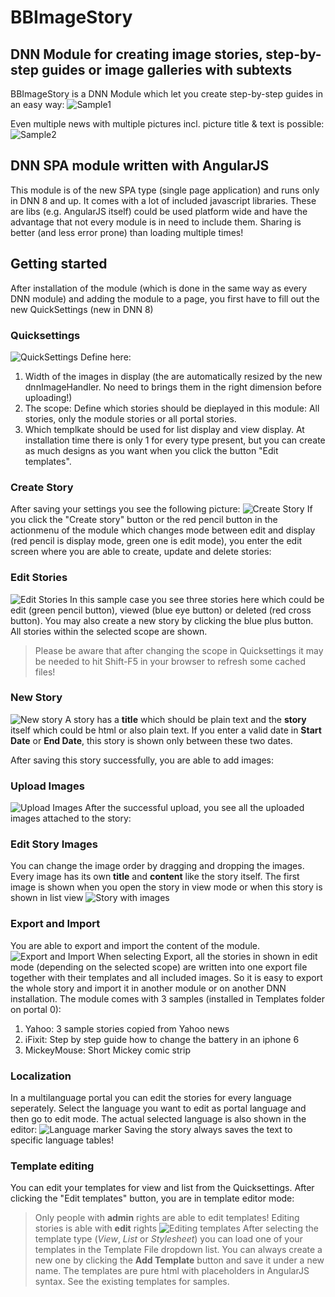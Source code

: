 ﻿# BBImageStory
## DNN Module for creating image stories, step-by-step guides or image galleries with subtexts
BBImageStory is a DNN Module which let you create step-by-step guides in an easy way:
![Sample1](http://www.bitboxx.net/portals/0/images/bbimagestory/Sample1.png)

Even multiple news with multiple pictures incl. picture title & text is possible:
![Sample2](http://www.bitboxx.net/portals/0/images/bbimagestory/Sample2.png)

## DNN SPA module written with AngularJS
This module is of the new SPA type (single page application) and runs only in DNN 8 and up. It comes with a lot of included javascript libraries. These are libs (e.g. AngularJS itself) could be used platform wide and have the advantage that not every module is in need to include them. Sharing is better (and less error prone) than loading multiple times!

## Getting started

After installation of the module (which is done in the same way as every DNN module) and adding the module to a page, you first have to fill out the new QuickSettings (new in DNN 8)
### Quicksettings
![QuickSettings](http://www.bitboxx.net/portals/0/images/bbimagestory/QuickSettings.png)
Define here:
1. Width of the images in display (the are automatically resized by the new dnnImageHandler. No need to brings them in the right dimension before uploading!)
2. The scope: Define which stories should be dieplayed in this module: All stories, only the module stories or all portal stories.
3. Which templkate should be used for list display and view display. At installation time there is only 1 for every type present, but you can create as much designs as you want when you click the button "Edit templates".

### Create Story
After saving your settings you see the following picture:
![Create Story](http://www.bitboxx.net/portals/0/images/bbimagestory/CreateStory.png)
If you click the "Create story" button or the red pencil button in the actionmenu of the module which changes mode between edit and display (red pencil is display mode, green one is edit mode), you enter the edit screen where you are able to create, update and delete stories:

### Edit Stories
![Edit Stories](http://www.bitboxx.net/portals/0/images/bbimagestory/EditStories.png)
In this sample case you see three stories here which could be edit (green pencil button), viewed (blue eye button) or deleted (red cross button). You may also create a new story by clicking the blue plus button. All stories within the selected scope are shown. 
> Please be aware that after changing the scope in Quicksettings it may be needed to hit Shift-F5 in your browser to refresh some cached files!

### New Story
![New story](http://www.bitboxx.net/portals/0/images/bbimagestory/NewStory.png)
A story has a **title** which should be plain text and the **story** itself which could be html or also plain text. If you enter a valid date in **Start Date** or **End Date**, this story is shown only between these two dates.

After saving this story successfully, you are able to add images:
### Upload Images
![Upload Images](http://www.bitboxx.net/portals/0/images/bbimagestory/Upload.png)
After the successful upload, you see all the uploaded images attached to the story:

### Edit Story Images
You can change the image order by dragging and dropping the images. Every image has its own **title** and **content** like the story itself. The first image is shown when you open the story in view mode or when this story is shown in list view 
![Story with images](http://www.bitboxx.net/portals/0/images/bbimagestory/EditStory.png)

### Export and Import
You are able to export and import the content of the module. 
![Export and Import](http://www.bitboxx.net/portals/0/images/bbimagestory/Export.png)
When selecting Export, all the stories in shown in edit mode (depending on the selected scope) are written into one export file together with their templates and all included images. So it is easy to export the whole story and import it in another module or on another DNN installation. The module comes with 3 samples (installed in Templates folder on portal 0):

1. Yahoo: 3 sample stories copied from Yahoo news
2. iFixit: Step by step guide how to change the battery in an iphone 6
3. MickeyMouse: Short Mickey comic strip

### Localization
In a multilanguage portal you can edit the stories for every language seperately. Select the language you want to edit as portal language and then go to edit mode. The actual selected language is also shown in the editor:
![Language marker](http://www.bitboxx.net/portals/0/images/bbimagestory/Language.png)
Saving the story always saves the text to specific language tables!

### Template editing
You can edit your templates for view and list from the Quicksettings. After clicking the "Edit templates" button, you are in template editor mode:
> Only people with **admin** rights are able to edit templates! 
> Editing stories is able with **edit** rights
![Editing templates](EditTemplate.png)
After selecting the template type (*View*, *List* or *Stylesheet*) you can load one of your templates in the Template File dropdown list. You can always create a new one by clicking the **Add Template** button and save it under a new name. The templates are pure html with placeholders in AngularJS syntax. See the existing templates for samples.
